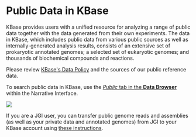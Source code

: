 # Public Data in KBase

KBase provides users with a unified resource for analyzing a range of public data together with the data generated from their own experiments. The data in KBase, which includes public data from various public sources as well as internally-generated analysis results, consists of an extensive set of prokaryotic annotated genomes; a selected set of eukaryotic genomes; and thousands of biochemical compounds and reactions.

Please review [KBase's Data Policy](https://www.kbase.us/about/terms-and-conditions-v2/#data\_policy) and the sources of our public reference data.

To search public data in KBase, use the [_Public_ tab in the **Data Browser** ](../getting-started/narrative/explore-data.md) within the Narrative Interface.

![](<../.gitbook/assets/selectingpublictab\_databrowser (1).gif>)

If you are a JGI user, you can transfer public genome reads and assemblies (as well as your private data and annotated genomes) from JGI to your KBase account using [these instructions](jgi-transfer.md).
